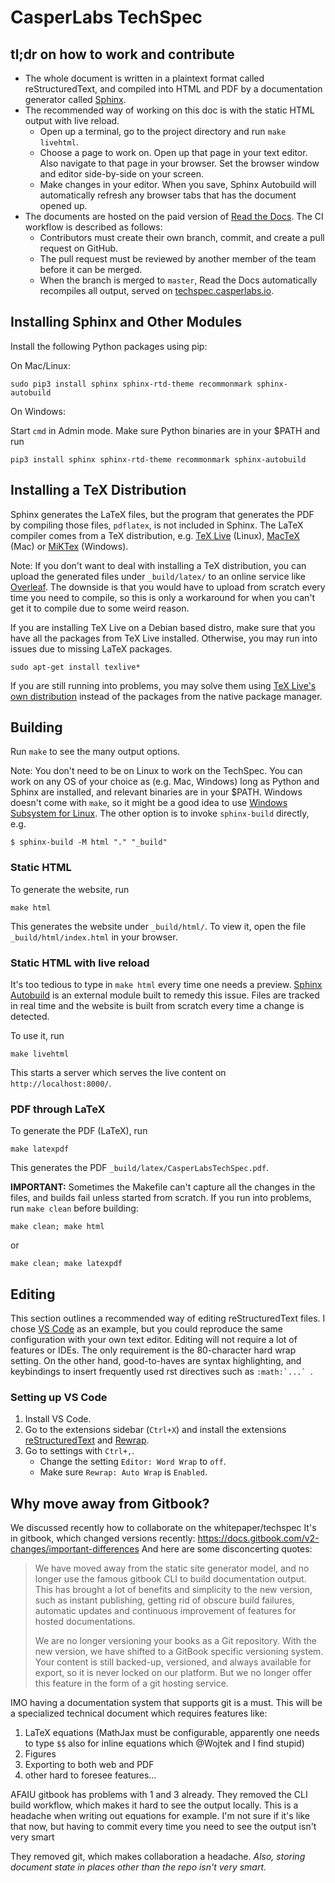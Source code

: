 # CasperLabs TechSpec

## tl;dr on how to work and contribute

- The whole document is written in a plaintext format called reStructuredText,
  and compiled into HTML and PDF by a documentation generator called
  [Sphinx](https://www.sphinx-doc.org/).
- The recommended way of working on this doc is with the static HTML output with
  live reload.
  - Open up a terminal, go to the project directory and run `make livehtml`.
  - Choose a page to work on. Open up that page in your text editor. Also
    navigate to that page in your browser. Set the browser window and editor
    side-by-side on your screen.
  - Make changes in your editor. When you save, Sphinx Autobuild will
    automatically refresh any browser tabs that has the document opened up.
- The documents are hosted on the paid version of [Read the Docs](https://readthedocs.com/).
  The CI workflow is described as follows:
  - Contributors must create their own branch, commit, and create a pull request
    on GitHub.
  - The pull request must be reviewed by another member of the team before it
    can be merged.
  - When the branch is merged to `master`, Read the Docs automatically
    recompiles all output, served on
    [techspec.casperlabs.io](https://techspec.casperlabs.io).


## Installing Sphinx and Other Modules

Install the following Python packages using pip:

On Mac/Linux:

```
sudo pip3 install sphinx sphinx-rtd-theme recommonmark sphinx-autobuild
```

On Windows:

Start `cmd` in Admin mode. Make sure Python binaries are in your $PATH and run

```
pip3 install sphinx sphinx-rtd-theme recommonmark sphinx-autobuild
```

## Installing a TeX Distribution

Sphinx generates the LaTeX files, but the program that generates the PDF by
compiling those files, `pdflatex`, is not included in Sphinx. The LaTeX compiler
comes from a TeX distribution, e.g. [TeX Live](https://www.tug.org/texlive/)
(Linux), [MacTeX](https://www.tug.org/mactex/) (Mac) or
[MiKTex](https://miktex.org) (Windows).

Note: If you don't want to deal with installing a TeX distribution, you can
upload the generated files under `_build/latex/` to an online service like
[Overleaf](https://overleaf.com). The downside is that you would have to upload
from scratch every time you need to compile, so this is only a workaround for when you
can't get it to compile due to some weird reason.

If you are installing TeX Live on a Debian based distro, make sure that you have
all the packages from TeX Live installed. Otherwise, you may run into issues due
to missing LaTeX packages.

```
sudo apt-get install texlive*
```

If you are still running into problems, you may solve them using
[TeX Live's own distribution](https://www.tug.org/texlive/acquire-netinstall.html)
instead of the packages from the native package manager.

## Building

Run `make` to see the many output options.

Note: You don't need to be on Linux to work on the TechSpec. You can work on any
OS of your choice as (e.g. Mac, Windows) long as Python and Sphinx are installed, and relevant
binaries are in your $PATH. Windows doesn't come with `make`, so it might be a
good idea to use
[Windows Subsystem for Linux](https://docs.microsoft.com/en-us/windows/wsl/about).
The other option is to invoke `sphinx-build` directly, e.g.

```
$ sphinx-build -M html "." "_build"
```

### Static HTML

To generate the website, run

```
make html
```

This generates the website under `_build/html/`. To view it, open the file
`_build/html/index.html` in your browser.

### Static HTML with live reload

It's too tedious to type in `make html` every time one needs a preview.
[Sphinx Autobuild](https://pypi.org/project/sphinx-autobuild/) is an external
module built to remedy this issue. Files are tracked in real time and the
website is built from scratch every time a change is detected.

To use it, run

```
make livehtml
```

This starts a server which serves the live content on `http://localhost:8000/`.


### PDF through LaTeX

To generate the PDF (LaTeX), run

```
make latexpdf
```

This generates the PDF `_build/latex/CasperLabsTechSpec.pdf`.


**IMPORTANT:** Sometimes the Makefile can't capture all the changes in the
files, and builds fail unless started from scratch. If you run into problems,
run `make clean` before building:

```
make clean; make html
```

or

```
make clean; make latexpdf
```

## Editing

This section outlines a recommended way of editing reStructuredText files.
I chose [VS Code](https://code.visualstudio.com) as an example, but you could
reproduce the same configuration with your own text editor. Editing will not
require a lot of features or IDEs. The only requirement is the 80-character hard
wrap setting. On the other hand, good-to-haves are syntax highlighting,
and keybindings to insert frequently used rst directives such as ``:math:`...` ``.


### Setting up VS Code

1. Install VS Code.
2. Go to the extensions sidebar (`Ctrl+X`) and install the extensions
[reStructuredText](https://marketplace.visualstudio.com/items?itemName=lextudio.restructuredtext)
and [Rewrap](https://marketplace.visualstudio.com/items?itemName=stkb.rewrap).
3. Go to settings with `Ctrl+,`.
   - Change the setting `Editor: Word Wrap` to `off`.
   - Make sure `Rewrap: Auto Wrap` is `Enabled`.

## Why move away from Gitbook?

We discussed recently how to collaborate on the whitepaper/techspec
It's in gitbook, which changed versions recently:
https://docs.gitbook.com/v2-changes/important-differences
And here are some disconcerting quotes:

> We have moved away from the static site generator model, and no longer use the
> famous gitbook CLI to build documentation output. This has brought a lot of
> benefits and simplicity to the new version, such as instant publishing,
> getting rid of obscure build failures, automatic updates and continuous
> improvement of features for hosted documentations.
>
> We are no longer versioning your books as a Git repository. With the new
> version, we have shifted to a GitBook specific versioning system. Your content
> is still backed-up, versioned, and always available for export, so it is never
> locked on our platform. But we no longer offer this feature in the form of a
> git hosting service.

IMO having a documentation system that supports git is a must. This will be a
specialized technical document which requires features like:
1. LaTeX equations (MathJax must be configurable, apparently one needs to type
   `$$` also for inline equations which @Wojtek and I find stupid)
2. Figures
3. Exporting to both web and PDF
4. other hard to foresee features...

AFAIU gitbook has problems with 1 and 3 already. They removed the CLI build
workflow, which makes it hard to see the output locally. This is a headache when
writing out equations for example. I'm not sure if it's like that now, but
having to commit every time you need to see the output isn't very smart

They removed git, which makes collaboration a headache. *Also, storing document
state in places other than the repo isn't very smart.*
